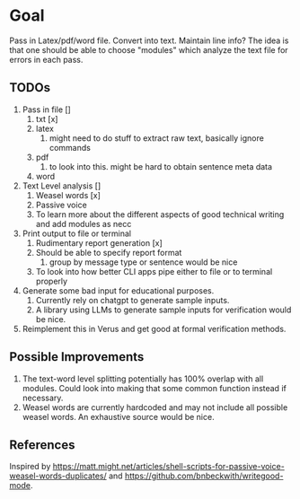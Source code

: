 # Goal

Pass in Latex/pdf/word file.
Convert into text. Maintain line info?
The idea is that one should be able to choose "modules" which analyze the text file for errors in each pass.

## TODOs

1. Pass in file []
   1. txt [x]
   2. latex
      1. might need to do stuff to extract raw text, basically ignore commands
   3. pdf
      1. to look into this. might be hard to obtain sentence meta data
   4. word
2. Text Level analysis []
   1. Weasel words [x]
   2. Passive voice
   3. To learn more about the different aspects of good technical writing and add modules as necc
3. Print output to file or terminal 
   1. Rudimentary report generation [x]
   2. Should be able to specify report format
      1. group by message type or sentence would be nice
   3. To look into how better CLI apps pipe either to file or to terminal properly
4. Generate some bad input for educational purposes.
   1. Currently rely on chatgpt to generate sample inputs.
   2. A library using LLMs to generate sample inputs for verification would be nice.
5. Reimplement this in Verus and get good at formal verification methods.

## Possible Improvements

1. The text-word level splitting potentially has 100% overlap with all modules. Could look into making that some common function instead if necessary.
2. Weasel words are currently hardcoded and may not include all possible weasel words. An exhaustive source would be nice.

## References

Inspired by https://matt.might.net/articles/shell-scripts-for-passive-voice-weasel-words-duplicates/ and <https://github.com/bnbeckwith/writegood-mode>.
